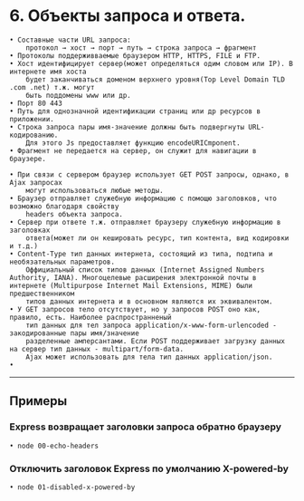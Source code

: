 # 6. Объекты запроса и ответа.

	• Составные части URL запроса:
		протокол → хост → порт → путь → строка запроса → фрагмент
	• Протоколы поддерживваемые браузером HTTP, HTTPS, FILE и FTP.
	• Хост идентифицирует сервер(может определяться одим словом или IP). В интернете имя хоста 
		будет заканчиваться доменом верхнего уровня(Top Level Domain TLD .com .net) т.ж. могут
		быть поддомены www или др.
	• Порт 80 443
	• Путь для однозначной идентификации страниц или др ресурсов в приложении.
	• Строка запроса пары имя-значение должны быть подвергнуты URL-кодированию.
		Для этого Js предоставляет функцию encodeURICmponent.
	• Фрагмент не передается на сервер, он служит для навигации в браузере.

	• При связи с сервером браузер использует GET POST запросы, однако, в Ajax запросах 
		могут использоваться любые методы.
	• Браузер отправляет служебную информацию с помощю заголовков, что возможно благодаря свойству 
		headers объекта запроса.
	• Сервер при ответе т.ж. отправляет браузеру служебную информацию в заголовках 
		ответа(может ли он кешировать ресурс, тип контента, вид кодировки  и т.д.)
	• Content-Type тип данных интернета, состоящий из типа, подтипа и необязательных параметров.
		Оффициальный список типов данных (Internet Assigned Numbers Authority, IANA). Многоцелевые расширения электронной почты в интернете (Multipurpose Internet Mail Extensions, MIME) были предшественником
		типов данных интернета и в основном являются их эквивалентом.
	• У GET запросов тело отсутствует, но у запросов POST оно как, правило, есть. Наиболее распространненый
		тип данных для тел запроса application/x-www-form-urlencoded - закодированные пары имя/значение
		разделенные амперсантами. Если POST поддерживает загрузку данных на сервер тип данных - multipart/form-data.
		Ajax может использовать для тела тип данных application/json.
	• 
  
***  
	
## Примеры

### Express возвращает заголовки запроса обратно браузеру
	• node 00-echo-headers
### Отключить заголовок Express по умолчанию  X-powered-by
	• node 01-disabled-x-powered-by